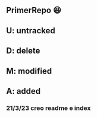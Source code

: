 ## PrimerRepo :laughing:

## U: untracked

## D: delete

## M: modified

## A: added

### 21/3/23 creo readme e index
